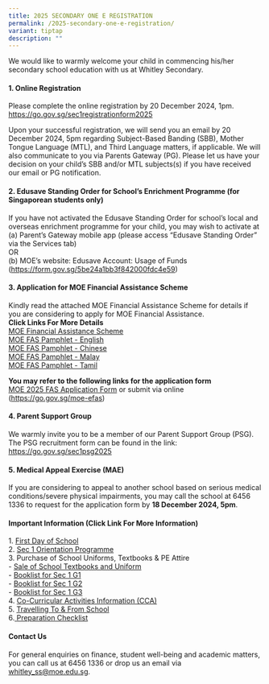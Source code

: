 ```yaml
---
title: 2025 SECONDARY ONE E REGISTRATION
permalink: /2025-secondary-one-e-registration/
variant: tiptap
description: ""
---
```

<p>We would like to warmly welcome your child in commencing his/her secondary
school education with us at Whitley Secondary.</p>
<h4><strong>1. Online Registration</strong></h4>
<p>Please complete the online registration by 20 December 2024, 1pm.
<br><a href="https://go.gov.sg/sec1registrationform2025" rel="noopener noreferrer nofollow" target="_blank">https://go.gov.sg/sec1registrationform2025</a>
<br>
</p>
<p>Upon your successful registration, we will send you an email by 20 December
2024, 5pm regarding Subject-Based Banding (SBB), Mother Tongue Language
(MTL), and Third Language matters, if applicable. We will also communicate
to you via Parents Gateway (PG). Please let us have your decision on your
child’s SBB and/or MTL subjects(s) if you have received our email or PG
notification.</p>
<h4><strong>2. Edusave Standing Order for School’s Enrichment Programme (for Singaporean students only)</strong></h4>
<p>If you have not activated the Edusave Standing Order for school’s local
and overseas enrichment programme for your child, you may wish to activate
at
<br>(a) Parent’s Gateway mobile app (please access “Edusave Standing Order”
via the Services tab)
<br>OR
<br>(b) MOE’s website: Edusave Account: Usage of Funds (<a href="https://form.gov.sg/5be24a1bb3f842000fdc4e59" rel="noopener noreferrer nofollow" target="_blank">https://form.gov.sg/5be24a1bb3f842000fdc4e59</a>)</p>
<h4><strong>3. Application for MOE Financial Assistance Scheme</strong></h4>
<p>Kindly read the attached MOE Financial Assistance Scheme for details if
you are considering to apply for MOE Financial Assistance.
<br><strong>Click Links For More Details</strong>
<br><a href="/files/MOE_Financial_Assistance_Scheme.pdf" rel="noopener noreferrer nofollow" target="_blank">MOE Financial Assistance Scheme</a>
<br><a href="/files/MOE_FINANCIAL_ASSISTANCE_SCHEME__FAS__2024_ENGLISH.pdf" rel="noopener noreferrer nofollow" target="_blank">MOE FAS Pamphlet - English</a>
<br><a href="/files/MOE_FINANCIAL_ASSISTANCE_SCHEME__FAS__2024_CHINESE.pdf" rel="noopener noreferrer nofollow" target="_blank">MOE FAS Pamphlet - Chinese</a>
<br><a href="/files/MOE_FINANCIAL_ASSISTANCE_SCHEME__FAS__2024_MALAY.pdf" rel="noopener noreferrer nofollow" target="_blank">MOE FAS Pamphlet - Malay</a>
<br><a href="/files/MOE_FINANCIAL_ASSISTANCE_SCHEME__FAS__2024_TAMIL.pdf" rel="noopener noreferrer nofollow" target="_blank">MOE FAS Pamphlet - Tamil</a>
</p>
<p><strong>You may refer to the following links for the application form</strong>
<br><a href="/files/MOE_2024_FAS_Application_Form.pdf" rel="noopener noreferrer nofollow" target="_blank">MOE 2025 FAS Application Form</a> or
submit via online (<a href="https://go.gov.sg/moe-efas" rel="noopener noreferrer nofollow" target="_blank">https://go.gov.sg/moe-efas</a>)</p>
<h4><strong>4. Parent Support Group</strong></h4>
<p>We warmly invite you to be a member of our Parent Support Group (PSG).
The PSG recruitment form can be found in the link: <a href="https://go.gov.sg/sec1psg2025" rel="noopener noreferrer nofollow" target="_blank">https://go.gov.sg/sec1psg2025</a>
<br>
</p>
<h4><strong>5. Medical Appeal Exercise (MAE)</strong></h4>
<p>If you are considering to appeal to another school based on serious medical
conditions/severe physical impairments, you may call the school at 6456
1336 to request for the application form by <strong>18 December 2024, 5pm</strong>.</p>
<h4><strong>Important Information (Click Link For More Information)</strong></h4>
<p>1. <a href="https://drive.google.com/file/d/1SDEGqMH3rKuV8oHTiEdfAXCTGSK-k87J/view?usp=sharing" rel="noopener nofollow" target="_blank">First Day of School</a>
<br>2. <a href="https://drive.google.com/file/d/1ukKg7bn2Brf6rO7Sv3uJISOIa3ne8XhO/view?usp=sharing" rel="noopener nofollow" target="_blank">Sec 1 Orientation Programme</a>
<br>3. Purchase of School Uniforms, Textbooks &amp; PE Attire
<br>- <a href="/files/3a_Sale_of_Textbooks_and_Uniform_for_2024__Sec_1_.pdf" rel="noopener noreferrer nofollow" target="_blank">Sale of School Textbooks and Uniform</a>
<br>- <a href="https://drive.google.com/file/d/1GTFi8l1-SY9clcmcfJQiQW0qOMcJgkuH/view?usp=sharing" rel="noopener nofollow" target="_blank">Booklist for Sec 1 G1</a>
<br>- <a href="https://drive.google.com/file/d/1Btpj2LNTW5-eBYy3md3JAW2yw5000GMb/view?usp=sharing" rel="noopener nofollow" target="_blank">Booklist for Sec 1 G2</a>
<br>- <a href="https://drive.google.com/file/d/1raUae4_gREhVOdM2-hpirjpdB66tJ9gh/view?usp=sharing" rel="noopener nofollow" target="_blank">Booklist for Sec 1 G3</a>
<br>4. <a href="https://drive.google.com/file/d/1ohUcscDT4G3FpcW6C_ntworFqJ7Bmtr7/view?usp=sharing" rel="noopener nofollow" target="_blank">Co-Curricular Activities Information (CCA)</a>
<br>5. <a href="https://drive.google.com/file/d/1jxykSipMHHUrkaOmlOdcYo0pCT2AXHhd/view?usp=sharing" rel="noopener nofollow" target="_blank">Travelling To &amp; From School</a>
<br>6.<a href="/files/6_Preparation_Checklist.pdf" rel="noopener noreferrer nofollow" target="_blank"> </a>
<a href="https://drive.google.com/file/d/13CEFeuMPMNsi_v4kjcHxc3t4YBC-1H-W/view?usp=sharing" rel="noopener nofollow" target="_blank">Preparation Checklist</a>
</p>
<h4><strong>Contact Us</strong></h4>
<p>For general enquiries on finance, student well-being and academic matters,
you can call us at 6456 1336 or drop us an email via <a href="mailto:whitley_ss@moe.edu.sg" rel="noopener noreferrer nofollow" target="_blank">whitley_ss@moe.edu.sg</a>.</p>
<p></p>
<p></p>